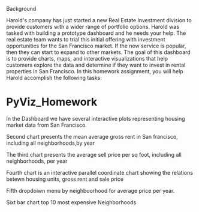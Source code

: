 Background

Harold's company has just started a new Real Estate Investment division to provide customers with a wider range of portfolio options. Harold was tasked with building a prototype dashboard and he needs your help. The real estate team wants to trial this initial offering with investment opportunities for the San Francisco market. If the new service is popular, then they can start to expand to other markets.
The goal of this dashboard is to provide charts, maps, and interactive visualizations that help customers explore the data and determine if they want to invest in rental properties in San Francisco.
In this homework assignment, you will help Harold accomplish the following tasks:

# PyViz_Homework

In the Dashboard we have several interactive plots representing housing market data from San Francisco.

Second chart presents the mean average gross rent in San francisco, including all neighborhoods,by year

The third chart presents the average sell price per sq foot, including all neighborhoods, per year

Fourth chart is an interactive parallel coordinate chart showing the relations betewn housing units, gross rent and sale price

Fifth dropdoiwn menu by neighboorhood for average price per year.

Sixt bar chart top 10 most expensive Neighborhoods 
